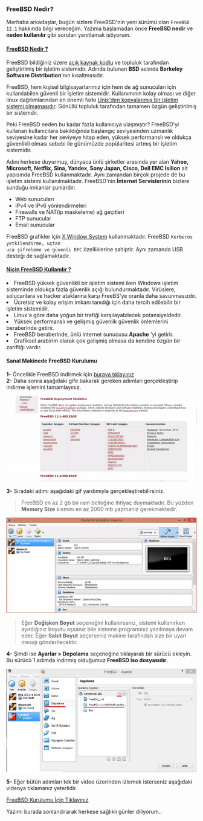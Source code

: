 ### FreeBSD Nedir?

Merhaba arkadaşlar, bugün sizlere FreeBSD'nin yeni sürümü olan <code>FreeBSD 12.1</code> hakkında bilgi vereceğim. Yazıma başlamadan önce <b>FreeBSD nedir</b> ve <b>neden kullanılır</b> gibi soruları yanıtlamak istiyorum.

<h4><ins>FreeBSD Nedir ?</ins></h4>

FreeBSD bildiğiniz üzere [açık kaynak kodlu](https://www.biltektasarim.com/blog/acik-kaynak-kodu-nedir) ve topluluk tarafından geliştirilmiş bir işletim sistemidir. Adında bulunan <b>BSD</b> aslında <b>Berkeley Software Distribution</b>'nın kısaltmasıdır.

FreeBSD, hem kişisel bilgisayarlarımız için hem de ağ sunucuları için kullanılabilen güvenli bir işletim sistemidir. Kullanımının kolay olması ve diğer linux dağıtımlarından en önemli farkı <ins>Unix'den kopyalanmış bir işletim sistemi olmamasıdır</ins>. Gönüllü topluluk tarafından tamamen özgün geliştirilmiş bir sistemdir.

Peki FreeBSD neden bu kadar fazla kullanıcıya ulaşmıştır? FreeBSD'yi kullanan kullanıcılara bakıldığında başlangıç seviyesinden uzmanlık seviyesine kadar her seviyeye hitap eden, yüksek performanslı ve oldukça güvenlikli olması sebebi ile günümüzde popülaritesi artmış bir işletim sistemidir. 

Adını herkese duyurmuş, dünyaca ünlü şirketler arasında yer alan <b>Yahoo, Microsoft, Netflix, Sina, Yandex, Sony Japan, Cisco, Dell EMC Isilion</b> alt yapısında FreeBSD kullanmaktadır. Aynı zamandan birçok projede de bu işletim sistemi kullanılmaktadır. FreeBSD'nin <b>İnternet Servislerinin</b> bizlere sunduğu imkanlar şunlardır:

<ul>

<li>Web sunucuları</li>
<li>IPv4 ve IPv6 yönlendirmeleri</li>
<li>Firewalls ve NAT(ip maskeleme) ağ geçitleri</li>
<li>FTP sunucular</li>
<li>Email sunucular</li>

</ul>

FreeBSD grafikler için [X Window System](http://www.opengroup.org/tech/desktop/x-window-system/) kullanmaktadır. FreeBSD <code>Kerberos yetkilendirme, uçtan uca şifreleme ve güvenli RPC</code> özelliklerine sahiptir. Aynı zamanda USB desteği de sağlamaktadır.

<h4><ins>Niçin FreeBSD Kullanılır ?</ins></h4>

<li>FreeBSD yüksek güvenlikli bir işletim sistemi iken Windows işletim sisteminde oldukça fazla güvenlik açığı bulundurmaktadır. Virüslere, solucanlara ve hacker ataklarına karşı FreeBS'ye oranla daha savunmasızdır. </li>

<li>Ücretsiz ve kolay erişim imkanı tanıdığı için daha tercih edilebilir bir işletim sistemidir. </li>

<li>Linux'a göre daha yoğun bir trafiği karşılayabilecek potansiyeldedir.</li>
<li>Yüksek performanslı ve gelişmiş güvenlik güvenlik önlemlerini beraberinde getirir.
<li>FreeBSD beraberinde, ünlü internet sunucusu <b>Apache</b> 'yi getirir.</li>

<li>Grafiksel arabirim olarak çok gelişmiş olmasa da kendine özgün bir zarifliği vardır.</li>

<h4>Sanal Makinede FreeBSD Kurulumu</h4>


<b>1-</b> Öncelikle FreeBSD indirmek için [buraya tıklayınız](https://www.freebsd.org/where.html)</li></br>
**2-** Daha sonra aşağıdaki gife bakarak gereken adımları gerçekleştirip indirme işlemini tamamlayınız.</br>

![FreeBSD-download](images/freebsd-download.gif)

**3-** Sıradaki adımı aşağıdaki gif yardımıyla gerçekleştirebilirsiniz.</br>
> FreeBSD en az 2 gb bir ram belleğine ihtiyaç duymaktadır. Bu yüzden <b>Memory Size</b> kısmını en az 2000 mb yapmanız gerekmektedir. </br>

![Sanal Makine FreeBSD](images/sanal-makine-freebsd.gif)

> Eğer <b>Değişken Boyut</b> seçeneğini kullanırsanız, sistemi kullanırken ayırdığınız boyutu aşsanız bile sisteme programınız yazılmaya devam eder. Eğer <b>Sabit Boyut</b> seçerseniz makine tarafından size bir uyarı mesajı gönderilecektir.

**4-** Şimdi ise **Ayarlar > Depolama** seçeneğine tıklayarak bir sürücü ekleyin. Bu sürücü 1.adımda indirmiş olduğumuz **FreeBSD iso dosyasıdır.**</br> 

![Adım](images/adim.jpg)

**5-** Eğer bütün adımları tek bir video üzerinden izlemek isterseniz aşağıdaki videoya tıklamanız yeterlidir.

[FreeBSD Kurulumu İçin Tıklayınız](https://www.youtube.com/watch?v=N3CCVqsMxlQ)


Yazımı burada sonlandırarak herkese sağlıklı günler diliyorum..
